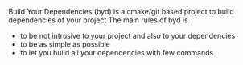 Build Your Dependencies (byd) is a cmake/git based project to build dependencies of your project
The main rules of byd is
- to be not intrusive to your project and also to your dependencies
- to be as simple as possible
- to let you build all your dependencies with few commands



